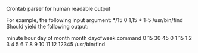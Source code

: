 Crontab parser for human readable output

For example, the following input argument:
*/15 0 1,15 * 1-5 /usr/bin/find
Should yield the following output:
  
minute
hour
day of month month dayofweek command
0 15 30 45
0
1 15
1 2 3 4 5 6 7 8 9 10 11 12 12345
/usr/bin/find
